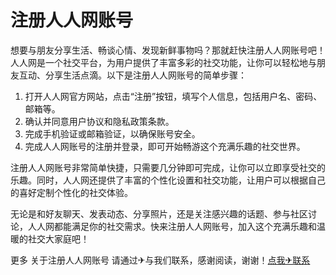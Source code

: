 # 注册人人网账号

想要与朋友分享生活、畅谈心情、发现新鲜事物吗？那就赶快注册人人网账号吧！人人网是一个社交平台，为用户提供了丰富多彩的社交功能，让你可以轻松地与朋友互动、分享生活点滴。以下是注册人人网账号的简单步骤：

1. 打开人人网官方网站，点击“注册”按钮，填写个人信息，包括用户名、密码、邮箱等。
2. 确认并同意用户协议和隐私政策条款。
3. 完成手机验证或邮箱验证，以确保账号安全。
4. 完成人人网账号的注册并登录，即可开始畅游这个充满乐趣的社交世界。

注册人人网账号非常简单快捷，只需要几分钟即可完成，让你可以立即享受社交的乐趣。同时，人人网还提供了丰富的个性化设置和社交功能，让用户可以根据自己的喜好定制个性化的社交体验。

无论是和好友聊天、发表动态、分享照片，还是关注感兴趣的话题、参与社区讨论，人人网都能满足你的社交需求。快来注册人人网账号，加入这个充满乐趣和温暖的社交大家庭吧！

更多 关于注册人人网账号 请通过✈与我们联系，感谢阅读，谢谢！[点我✈联系](https://lm.k02.cc)